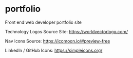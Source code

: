 # portfolio
Front end web developer portfolio site

Technology Logos Source Site: https://worldvectorlogo.com/

Nav Icons Source: https://icomoon.io/#preview-free

LinkedIn / GitHub Icons: https://simpleicons.org/
